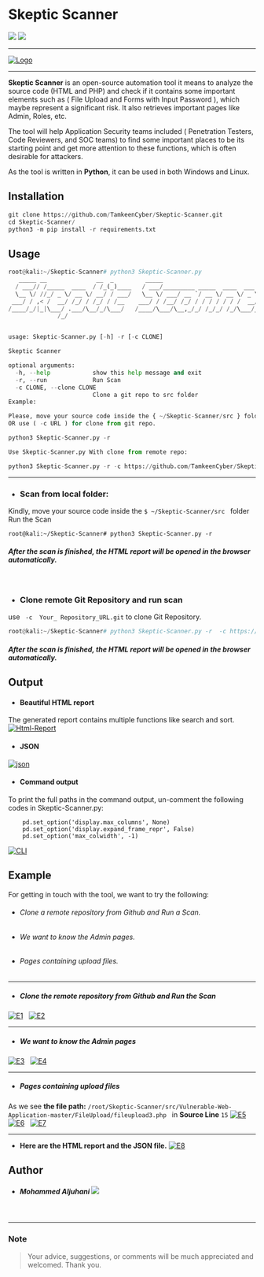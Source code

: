 # Skeptic Scanner

[![](https://img.shields.io/badge/Category-Static%20Code%20Analysis-E5A505?style=flat-square)]() [![](https://img.shields.io/badge/Language-Python-green?style=flat-square)]()


------------
[![Logo](https://raw.githubusercontent.com/TamkeenCyber/Skeptic-Scanner/master/resources/logo.png "Logo")](https://raw.githubusercontent.com/TamkeenCyber/Skeptic-Scanner/master/resources/logo.png "Logo")

------------


**Skeptic Scanner** is an open-source automation tool it means to analyze the source code (HTML and PHP) and check if it contains some important elements such as ( File Upload and Forms with Input Password ), which maybe represent a significant risk. It also retrieves important pages like Admin, Roles, etc. 

The tool will help Application Security teams included ( Penetration Testers, Code Reviewers, and SOC teams) to find some important places to be its starting point and get more attention to these functions, which is often desirable for attackers.

As the tool is written in **Python**, it can be used in both Windows and Linux.

## Installation


```python
git clone https://github.com/TamkeenCyber/Skeptic-Scanner.git
cd Skeptic-Scanner/
python3 -m pip install -r requirements.txt
```

## Usage



```python
root@kali:~/Skeptic-Scanner# python3 Skeptic-Scanner.py
   _____ __              __  _         _____                                 
  / ___// /_____  ____  / /_(_)____   / ___/_________ _____  ____  ___  _____
  \__ \/ //_/ _ \/ __ \/ __/ / ___/   \__ \/ ___/ __ `/ __ \/ __ \/ _ \/ ___/
 ___/ / ,< /  __/ /_/ / /_/ / /__    ___/ / /__/ /_/ / / / / / / /  __/ /
/____/_/|_|\___/ .___/\__/_/\___/   /____/\___/\__,_/_/ /_/_/ /_/\___/_/
              /_/


usage: Skeptic-Scanner.py [-h] -r [-c CLONE]

Skeptic Scanner

optional arguments:
  -h, --help            show this help message and exit
  -r, --run             Run Scan
  -c CLONE, --clone CLONE
                        Clone a git repo to src folder
Example:

Please, move your source code inside the { ~/Skeptic-Scanner/src } folder 
OR use ( -c URL ) for clone from git repo. 

python3 Skeptic-Scanner.py -r

Use Skeptic-Scanner.py With clone from remote repo:

python3 Skeptic-Scanner.py -r -c https://github.com/TamkeenCyber/Skeptic-Scanner.git

```

------------

- ### Scan from local folder: 
Kindly, move your source code inside the `$ ~/Skeptic-Scanner/src ` folder
Run the Scan 
```
root@kali:~/Skeptic-Scanner# python3 Skeptic-Scanner.py -r 
```
##### After the scan is finished, the HTML report will be opened in the browser automatically.
  
&nbsp;

- ### Clone remote Git Repository and run scan
use ` -c  Your_ Repository_URL.git` to clone Git Repository. 
```python
root@kali:~/Skeptic-Scanner# python3 Skeptic-Scanner.py -r  -c https://github.com/OWASP/Vulnerable-Web-Application.git
```
##### After the scan is finished, the HTML report will be opened in the browser automatically.  

## Output 

- #### Beautiful HTML report
The generated report contains multiple functions like search and sort. 
[![Html-Report](https://raw.githubusercontent.com/TamkeenCyber/Skeptic-Scanner/master/resources/output-HTML-Report.png "Html-Report")](https://raw.githubusercontent.com/TamkeenCyber/Skeptic-Scanner/master/resources/output-HTML-Report.png "Html-Report")


- #### JSON
[![json](https://raw.githubusercontent.com/TamkeenCyber/Skeptic-Scanner/master/resources/output-JSON.png "json")](https://raw.githubusercontent.com/TamkeenCyber/Skeptic-Scanner/master/resources/output-JSON.png "json")

- ####  Command output  
To print the full paths in the command output, un-comment the following codes in Skeptic-Scanner.py:
```
    pd.set_option('display.max_columns', None)  
    pd.set_option('display.expand_frame_repr', False)
    pd.set_option('max_colwidth', -1)
```
[![CLI](https://raw.githubusercontent.com/TamkeenCyber/Skeptic-Scanner/master/resources/output-CLI.png "CLI")](https://raw.githubusercontent.com/TamkeenCyber/Skeptic-Scanner/master/resources/output-CLI.png "CLI")



## Example
For getting in touch with the tool, we want to try the following: 
- ###### Clone a remote repository from Github and Run a Scan.
- ###### We want to know the Admin pages.
- ###### Pages containing upload files.

------------

- ##### Clone the remote repository from Github and Run the Scan
[![E1](https://raw.githubusercontent.com/TamkeenCyber/Skeptic-Scanner/master/resources/E-1.png "E1")](https://raw.githubusercontent.com/TamkeenCyber/Skeptic-Scanner/master/resources/E-1.png "E1")
&nbsp;
[![E2](https://raw.githubusercontent.com/TamkeenCyber/Skeptic-Scanner/master/resources/E-2.png "E2")](https://raw.githubusercontent.com/TamkeenCyber/Skeptic-Scanner/master/resources/E-2.png "E2")
&nbsp;

------------
- #####  We want to know the Admin pages
[![E3](https://raw.githubusercontent.com/TamkeenCyber/Skeptic-Scanner/master/resources/E-3.png "E3")](https://raw.githubusercontent.com/TamkeenCyber/Skeptic-Scanner/master/resources/E-3.png "E3")
&nbsp;
[![E4](https://raw.githubusercontent.com/TamkeenCyber/Skeptic-Scanner/master/resources/E-4.png "E4")](https://raw.githubusercontent.com/TamkeenCyber/Skeptic-Scanner/master/resources/E-4.png "E4")

------------

- #####  Pages containing upload files
As we see **the file path:**  `/root/Skeptic-Scanner/src/Vulnerable-Web-Application-master/FileUpload/fileupload3.php ` in **Source Line** `15`
[![E5](https://raw.githubusercontent.com/TamkeenCyber/Skeptic-Scanner/master/resources/E-5.png "E5")](https://raw.githubusercontent.com/TamkeenCyber/Skeptic-Scanner/master/resources/E-5.png "E5")
&nbsp;
[![E6](https://raw.githubusercontent.com/TamkeenCyber/Skeptic-Scanner/master/resources/E-6.png "E6")](https://raw.githubusercontent.com/TamkeenCyber/Skeptic-Scanner/master/resources/E-6.png "E6")
&nbsp;
[![E7](https://raw.githubusercontent.com/TamkeenCyber/Skeptic-Scanner/master/resources/E-7.png "E7")](https://raw.githubusercontent.com/TamkeenCyber/Skeptic-Scanner/master/resources/E-7.png "E7")

------------

 -  **Here are the HTML report and the JSON file.**
[![E8](https://raw.githubusercontent.com/TamkeenCyber/Skeptic-Scanner/master/resources//E-8-Results.png "E8")](https://raw.githubusercontent.com/TamkeenCyber/Skeptic-Scanner/master/resources//E-8-Results.png "E8")


## Author
- ##### Mohammed Aljuhani   [![](https://img.shields.io/badge/twitter-@MohammedJuh-00aced?style=flat-square&logo=twitter&logoColor=white)](https://twitter.com/MohammedJuh)

&nbsp;

------------


### Note
> Your advice, suggestions, or comments will be much appreciated and welcomed. Thank you.
